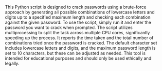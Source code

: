 This Python script is designed to crack passwords using a brute-force approach by generating all possible combinations of lowercase letters and digits up to a specified maximum length and checking each combination against the given password. To use the script, simply run it and enter the password you want to crack when prompted. The script utilizes multiprocessing to split the task across multiple CPU cores, significantly speeding up the process. It reports the time taken and the total number of combinations tried once the password is cracked. The default character set includes lowercase letters and digits, and the maximum password length is set to 10 characters, but these can be adjusted as needed. This tool is intended for educational purposes and should only be used ethically and legally.
